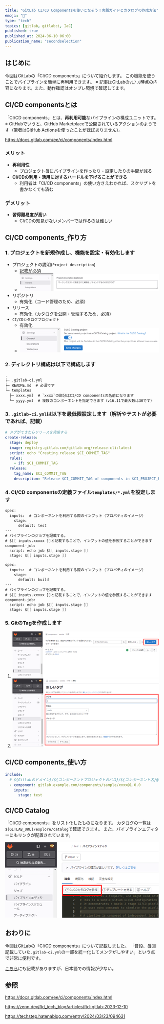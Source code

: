 ```yaml
---
title: "GitLab CI/CD Componentsを使いこなそう！実践ガイドとカタログの作成方法"
emoji: "📔"
type: "tech"
topics: [gitlab, gitlabci, IaC]
published: true
published_at: 2024-06-10 06:00
publication_name: "secondselection"
---
```


## はじめに

今回はGitLabの「CI/CD components」について紹介します。
この機能を使うことでパイプラインを簡単に再利用できます。
※ 記事はGitLabの`v17.0`時点の内容になります。また、動作確認はオンプレ環境で確認してます。

## CI/CD componentsとは

「CI/CD components」とは、**再利用可能**なパイプラインの構成ユニットです。
※ GitHubでいうと、GitHub Marketplaceで公開されているアクションのようです（筆者はGitHub Actionsを使ったことがほぼありません）。

https://docs.gitlab.com/ee/ci/components/index.html

### メリット

- **再利用性**
  - プロジェクト毎にパイプラインを作ったり・設定したりの手間が減る
- **CI/CDの利用・活用に対するハードルを下げることができる**
  - 利用者は「CI/CD components」の使い方さえわかれば、スクリプトを書かなくても済む

### デメリット

- **習得難易度が高い**
  - CI/CDの知見がないメンバーでは作るのは難しい

## CI/CD components_作り方

### 1. プロジェクトを新規作成し、機能を設定・有効化します

- プロジェクトの説明(`Project description`)
  - 記載が必須
  - ![setting](/images/gitlab_cicd_components/description.drawio.png)
- リポジトリ
  - 有効化（コード管理のため、必須）
- リリース
  - 有効化（カタログを公開・管理するため、必須）
- `CI/CDカタログプロジェクト`
  - 有効化
  - ![setting](/images/gitlab_cicd_components/setting.drawio.png)

### 2. ディレクトリ構成は以下で構成します

```txt:ディレクトリ構成
.
├─ .gitlab-ci.yml
├─ README.md  # 必須です
└─ templates
  ├─ xxxx.yml  # `xxxx`の部分はCI/CD componentsの名前になります
  └─ yyyy.yml  # 複数のコンポーネントを指定できます（v16.11で最大数は30です）
```

### 3. `.gitlab-ci.yml`は以下を最低限設定します（解析やテストが必要であれば、記載）

```yml:.gitlab-ci.yml
# タグができたらリリースを実施する
create-release:
  stage: deploy
  image: registry.gitlab.com/gitlab-org/release-cli:latest
  script: echo "Creating release $CI_COMMIT_TAG"
  rules:
    - if: $CI_COMMIT_TAG
  release:
    tag_name: $CI_COMMIT_TAG
    description: "Release $CI_COMMIT_TAG of components in $CI_PROJECT_PATH"
```

### 4. CI/CD componentsの定義ファイル`templates/*.yml`を設定します

```yml:CI/CD componentsの定義 (例 xxxx.yml)
spec:
  inputs:  # コンポーネントを利用する際のインプット（プロパティのイメージ）
    stage:
      default: test
---
# パイプラインのジョブを記載する。
# $[[ inputs.xxxxx ]]と記載することで、インプットの値を参照することができます
component-job:
  script: echo job $[[ inputs.stage ]]
  stage: $[[ inputs.stage ]]
```

```yml:CI/CD componentsの定義 (例 yyyy.yml)
spec:
  inputs:  # コンポーネントを利用する際のインプット（プロパティのイメージ）
    stage:
      default: build
---
# パイプラインのジョブを記載する。
# $[[ inputs.xxxxx ]]と記載することで、インプットの値を参照することができます
component-job:
  script: echo job $[[ inputs.stage ]]
  stage: $[[ inputs.stage ]]
```

### 5. GitのTagを作成します

1. ![step001](/images/gitlab_cicd_components/create_step_001.drawio.png)
2. ![step002](/images/gitlab_cicd_components/create_step_002.drawio.png)

## CI/CD components_使い方

```yml:.gitlab-ci.yml
include:
  # ${GitLabのドメイン}/${コンポーネントプロジェクトのバス}/${コンポーネント名}@${バージョン}
  - component: gitlab.example.com/components/sample/xxxx@1.0.0
    inputs:
      stage: test
```

## CI/CD Catalog

「CI/CD components」をリスト化したものになります。
カタログの一覧は`${GITLAB_URL}/explore/catalog`で確認できます。
また、パイプラインエディターにもリンクが配置されています。

![パイプラインエディターの場合](/images/gitlab_cicd_components/use_001.drawio.png)

## おわりに

今回はGitLabの「CI/CD components」について記載しました。
「普段、毎回記載していた`.gitlab-ci.yml`の一部を統一化してメンテがしやすい」という点で非常に便利です。

[こちら](https://zenn.dev/ftd_tech_blog/articles/ftd-gitlab-2023-12-10)にも記載がありますが、日本語での情報が少ない。

## 参照

https://docs.gitlab.com/ee/ci/components/index.html

https://zenn.dev/ftd_tech_blog/articles/ftd-gitlab-2023-12-10

https://techstep.hatenablog.com/entry/2024/03/23/094631
